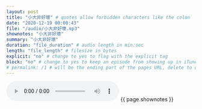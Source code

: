 ```yaml
---
layout: post
title: "小大非好壞" # quotes allow forbidden characters like the colon
date: "2020-12-19 00:00:43"
file: "/audio/小大非好壞.mp3"
shownotes: "小大非好壞"
summary: "小大非好壞"
duration: "file_duration" # audio length in min:sec
length: "file_length" # filesize in bytes
explicit: "no" # change to yes to flag with the explicit tag
block: "no" # change to yes to keep an episode from showing up in iTunes
# permalink: /1 # will be the ending part of the pages URL, delete to default to the title
---
```


<audio controls>
<source src="{{site.url}}{{site.baseurl}}{{ page.file }}" type="audio/x-mp3">
Your browser does not support the audio element.
</audio>
{{ page.shownotes }}
